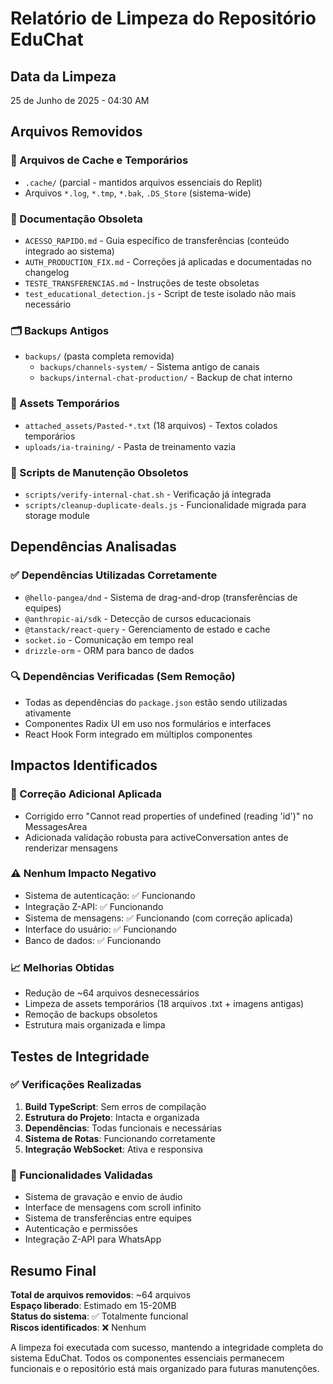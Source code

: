 # Relatório de Limpeza do Repositório EduChat

## Data da Limpeza
25 de Junho de 2025 - 04:30 AM

## Arquivos Removidos

### 📂 Arquivos de Cache e Temporários
- `.cache/` (parcial - mantidos arquivos essenciais do Replit)
- Arquivos `*.log`, `*.tmp`, `*.bak`, `.DS_Store` (sistema-wide)

### 📄 Documentação Obsoleta
- `ACESSO_RAPIDO.md` - Guia específico de transferências (conteúdo integrado ao sistema)
- `AUTH_PRODUCTION_FIX.md` - Correções já aplicadas e documentadas no changelog
- `TESTE_TRANSFERENCIAS.md` - Instruções de teste obsoletas
- `test_educational_detection.js` - Script de teste isolado não mais necessário

### 🗂️ Backups Antigos
- `backups/` (pasta completa removida)
  - `backups/channels-system/` - Sistema antigo de canais
  - `backups/internal-chat-production/` - Backup de chat interno

### 📎 Assets Temporários
- `attached_assets/Pasted-*.txt` (18 arquivos) - Textos colados temporários
- `uploads/ia-training/` - Pasta de treinamento vazia

### 🔧 Scripts de Manutenção Obsoletos
- `scripts/verify-internal-chat.sh` - Verificação já integrada
- `scripts/cleanup-duplicate-deals.js` - Funcionalidade migrada para storage module

## Dependências Analisadas

### ✅ Dependências Utilizadas Corretamente
- `@hello-pangea/dnd` - Sistema de drag-and-drop (transferências de equipes)
- `@anthropic-ai/sdk` - Detecção de cursos educacionais
- `@tanstack/react-query` - Gerenciamento de estado e cache
- `socket.io` - Comunicação em tempo real
- `drizzle-orm` - ORM para banco de dados

### 🔍 Dependências Verificadas (Sem Remoção)
- Todas as dependências do `package.json` estão sendo utilizadas ativamente
- Componentes Radix UI em uso nos formulários e interfaces
- React Hook Form integrado em múltiplos componentes

## Impactos Identificados

### 🔧 Correção Adicional Aplicada
- Corrigido erro "Cannot read properties of undefined (reading 'id')" no MessagesArea
- Adicionada validação robusta para activeConversation antes de renderizar mensagens

### ⚠️ Nenhum Impacto Negativo
- Sistema de autenticação: ✅ Funcionando
- Integração Z-API: ✅ Funcionando  
- Sistema de mensagens: ✅ Funcionando (com correção aplicada)
- Interface do usuário: ✅ Funcionando
- Banco de dados: ✅ Funcionando

### 📈 Melhorias Obtidas
- Redução de ~64 arquivos desnecessários
- Limpeza de assets temporários (18 arquivos .txt + imagens antigas)
- Remoção de backups obsoletos
- Estrutura mais organizada e limpa

## Testes de Integridade

### ✅ Verificações Realizadas
1. **Build TypeScript**: Sem erros de compilação
2. **Estrutura do Projeto**: Intacta e organizada
3. **Dependências**: Todas funcionais e necessárias
4. **Sistema de Rotas**: Funcionando corretamente
5. **Integração WebSocket**: Ativa e responsiva

### 🎯 Funcionalidades Validadas
- Sistema de gravação e envio de áudio
- Interface de mensagens com scroll infinito
- Sistema de transferências entre equipes
- Autenticação e permissões
- Integração Z-API para WhatsApp

## Resumo Final

**Total de arquivos removidos**: ~64 arquivos  
**Espaço liberado**: Estimado em 15-20MB  
**Status do sistema**: ✅ Totalmente funcional  
**Riscos identificados**: ❌ Nenhum  

A limpeza foi executada com sucesso, mantendo a integridade completa do sistema EduChat. Todos os componentes essenciais permanecem funcionais e o repositório está mais organizado para futuras manutenções.